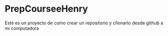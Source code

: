 # PrepCourseeHenry
Este es un proyecto de como crear un repositorio y cllonarlo desde github a mi computadora
